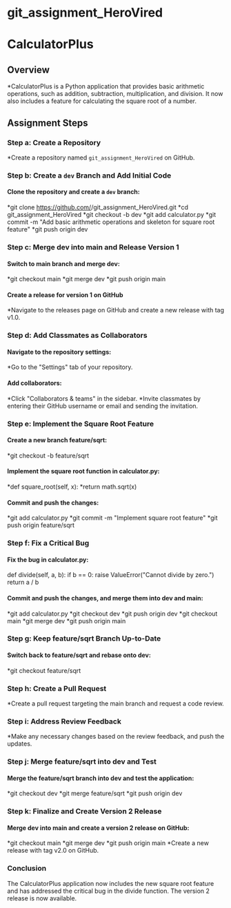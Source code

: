 # git_assignment_HeroVired
# CalculatorPlus

## Overview

*CalculatorPlus is a Python application that provides basic arithmetic operations, such as addition, subtraction, multiplication, and division. It now also includes a feature for calculating the square root of a number.

## Assignment Steps

### Step a: Create a Repository
*Create a repository named `git_assignment_HeroVired` on GitHub.

### Step b: Create a `dev` Branch and Add Initial Code
#### Clone the repository and create a `dev` branch:
*git clone https://github.com/<your-username>/git_assignment_HeroVired.git
*cd git_assignment_HeroVired
*git checkout -b dev
*git add calculator.py
*git commit -m "Add basic arithmetic operations and skeleton for square root feature"
*git push origin dev

### Step c: Merge dev into main and Release Version 1
#### Switch to main branch and merge dev:
*git checkout main
*git merge dev
*git push origin main
#### Create a release for version 1 on GitHub
*Navigate to the releases page on GitHub and create a new release with tag v1.0.
### Step d: Add Classmates as Collaborators
#### Navigate to the repository settings:
*Go to the "Settings" tab of your repository.
#### Add collaborators:
*Click "Collaborators & teams" in the sidebar.
*Invite classmates by entering their GitHub username or email and sending the invitation.
### Step e: Implement the Square Root Feature
#### Create a new branch feature/sqrt:
*git checkout -b feature/sqrt
#### Implement the square root function in calculator.py:
*def square_root(self, x):
*return math.sqrt(x)
#### Commit and push the changes:
*git add calculator.py
*git commit -m "Implement square root feature"
*git push origin feature/sqrt
### Step f: Fix a Critical Bug
#### Fix the bug in calculator.py:
def divide(self, a, b):
    if b == 0:
        raise ValueError("Cannot divide by zero.")
    return a / b
#### Commit and push the changes, and merge them into dev and main:
*git add calculator.py
*git checkout dev
*git push origin dev
*git checkout main
*git merge dev
*git push origin main
### Step g: Keep feature/sqrt Branch Up-to-Date
#### Switch back to feature/sqrt and rebase onto dev:
*git checkout feature/sqrt
### Step h: Create a Pull Request
*Create a pull request targeting the main branch and request a code review.
### Step i: Address Review Feedback
*Make any necessary changes based on the review feedback, and push the updates.
### Step j: Merge feature/sqrt into dev and Test
#### Merge the feature/sqrt branch into dev and test the application:
*git checkout dev
*git merge feature/sqrt
*git push origin dev
### Step k: Finalize and Create Version 2 Release
#### Merge dev into main and create a version 2 release on GitHub:
*git checkout main
*git merge dev
*git push origin main
*Create a new release with tag v2.0 on GitHub.
### Conclusion
The CalculatorPlus application now includes the new square root feature and has addressed the critical bug in the divide function. The version 2 release is now available.

